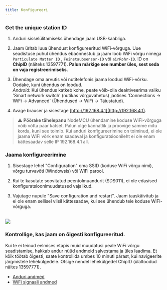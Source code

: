 ```yaml
---
title: Konfigureeri
---
```

### Get the unique station ID
1. Anduri sisselülitamiseks ühendage jaam USB-kaabliga.

2. Jaam üritab luua ühendust konfigureeritud WiFi-võrguga. Uue seadistuse puhul ühendus ebaõnnestub ja jaam loob WiFi võrgu nimega `Particulate Matter ID` , `Feinstaubsensor-ID` või `airRohr-ID`. ID on **ChipID** (näiteks 13597771). **Palun märkige see number üles, sest seda on vaja registreerimiseks**.

3. Ühendage oma arvutis või nutitelefonis jaama loodud WiFi-võrku. Oodake, kuni ühendus on loodud.<br>*Android*: Kui ühendus katkeb kohe, peate võib-olla deaktiveerima valiku 'Smart network switch' (nutikas võrguvahetus) jaotises 'Connections -> WiFi -> Advanced' (Ühendused -> WiFi -> Täiustatud).

4. Avage brauser ja sisestage [http://192.168.4.1](http://192.168.4.1).

> ⚠️ **Pöörake tähelepanu** NodeMCU ühendamine koduse WiFi-võrguga võib võtta paar katset. Palun olge kannatlik ja proovige samme mitu korda, kuni see toimib. Kui anduri konfigureerimine on toiminud, ei ole jaama WiFi võrk enam saadaval ja konfiguratsioonileht ei ole enam kättesaadav selle IP 192.168.4.1 all.

### Jaama konfigureerimine
1. Sisestage lehel "Configuration" oma SSID (koduse WiFi võrgu nimi), võrgu turvavõti (Windowsis) või WiFi parool.

2. Kui te kasutate soovitatud peentolmuandurit (SDS011), ei ole edasised konfiguratsioonimuudatused vajalikud.

3. Vajutage nupule "Save configuration and restart". Jaam taaskäivitub ja ei ole enam sellisel viisil kättesaadav, kui see ühendub teie koduse WiFi-võrguga.

<br>

<img src="..docsairrohr_config_initial.jpg" loading="lazy">

<br>

### Kontrollige, kas jaam on õigesti konfigureeritud.
Kui te ei teinud eelmises etapis muid muudatusi peale WiFi võrgu seadistamise, hakkab andur nüüd andmeid salvestama ja üles laadima. Et kõik töötab õigesti, saate kontrollida umbes 10 minuti pärast, kui navigeerite järgmistele lehekülgedele. Otsige nendel lehekülgedel ChipID (ülaltoodud näites 13597771).

 * [Anduri andmed](https://www.madavi.de/sensor/graph.php)
 * [WiFi signaali andmed](https://www.madavi.de/sensor/signal.php)
